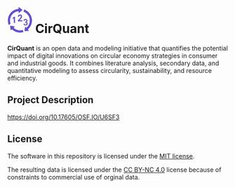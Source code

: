 # ![DatAdapt_logo](images/CirQuant_logo_vsmall.png) CirQuant

**CirQuant** is an open data and modeling initiative that quantifies the potential impact of digital innovations on circular economy strategies in consumer and industrial goods. It combines literature analysis, secondary data, and quantitative modeling to assess circularity, sustainability, and resource efficiency.

## Project Description
https://doi.org/10.17605/OSF.IO/U6SF3

## License
The software in this repository is licensed under the [MIT license](LICENSE).

The resulting data is licensed under the [CC BY-NC 4.0](https://creativecommons.org/licenses/by-nc/4.0/) license because of constraints to commercial use of orginal data.
